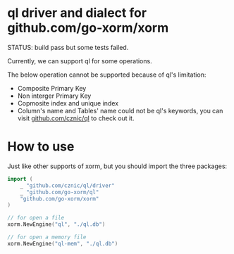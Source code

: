 ql driver and dialect for github.com/go-xorm/xorm
========

STATUS: build pass but some tests failed.

Currently, we can support ql for some operations.

The below operation cannot be supported because of ql's limitation:

* Composite Primary Key
* Non interger Primary Key
* Copmosite index and unique index
* Column's name and Tables' name could not be ql's keywords, you can visit [github.com/cznic/ql](http://github.com/cznic/ql) to check out it.

# How to use

Just like other supports of xorm, but you should import the three packages:

```Go
import (
	_ "github.com/cznic/ql/driver"
	_ "github.com/go-xorm/ql"
	"github.com/go-xorm/xorm"
)

// for open a file
xorm.NewEngine("ql", "./ql.db")

// for open a memory file
xorm.NewEngine("ql-mem", "./ql.db")
```
